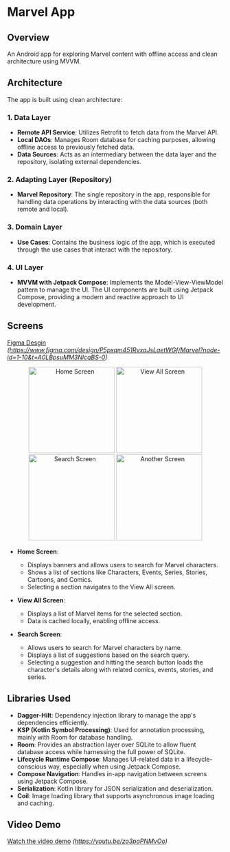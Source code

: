 # Marvel App

## Overview

An Android app for exploring Marvel content with offline access and clean architecture using MVVM.

## Architecture

The app is built using clean architecture:

### 1. Data Layer
- **Remote API Service**: Utilizes Retrofit to fetch data from the Marvel API.
- **Local DAOs**: Manages Room database for caching purposes, allowing offline access to previously fetched data.
- **Data Sources**: Acts as an intermediary between the data layer and the repository, isolating external dependencies.

### 2. Adapting Layer (Repository)
- **Marvel Repository**: The single repository in the app, responsible for handling data operations by interacting with the data sources (both remote and local).

### 3. Domain Layer
- **Use Cases**: Contains the business logic of the app, which is executed through the use cases that interact with the repository.

### 4. UI Layer
- **MVVM with Jetpack Compose**: Implements the Model-View-ViewModel pattern to manage the UI. The UI components are built using Jetpack Compose, providing a modern and reactive approach to UI development.

## Screens

[Figma Desgin](#) _(https://www.figma.com/design/P5pxqm451RvxaJsLaetWGf/Marvel?node-id=1-10&t=A0LBpsuMM3NlcqBS-0)_

<p align="center">
  <img src="https://github.com/user-attachments/assets/1d327b80-de33-47ae-98ca-937f5ccc068a" alt="Home Screen" width="200"/>
  <img src="https://github.com/user-attachments/assets/6b879721-33e3-4c2b-a2bd-cd88b8485dd3" alt="View All Screen" width="200"/>
  <img src="https://github.com/user-attachments/assets/d1198f63-d1c0-45b9-9167-fc23b6d63790" alt="Search Screen" width="200"/>
  <img src="https://github.com/user-attachments/assets/aed93acb-6f13-43c9-9475-963f62f5cbe3" alt="Another Screen" width="200"/>
</p>

- **Home Screen**:
  - Displays banners and allows users to search for Marvel characters.
  - Shows a list of sections like Characters, Events, Series, Stories, Cartoons, and Comics.
  - Selecting a section navigates to the View All screen.

- **View All Screen**:
  - Displays a list of Marvel items for the selected section.
  - Data is cached locally, enabling offline access.

- **Search Screen**:
  - Allows users to search for Marvel characters by name.
  - Displays a list of suggestions based on the search query.
  - Selecting a suggestion and hitting the search button loads the character's details along with related comics, events, stories, and series.

## Libraries Used

- **Dagger-Hilt**: Dependency injection library to manage the app's dependencies efficiently.
- **KSP (Kotlin Symbol Processing)**: Used for annotation processing, mainly with Room for database handling.
- **Room**: Provides an abstraction layer over SQLite to allow fluent database access while harnessing the full power of SQLite.
- **Lifecycle Runtime Compose**: Manages UI-related data in a lifecycle-conscious way, especially when using Jetpack Compose.
- **Compose Navigation**: Handles in-app navigation between screens using Jetpack Compose.
- **Serialization**: Kotlin library for JSON serialization and deserialization.
- **Coil**: Image loading library that supports asynchronous image loading and caching.

## Video Demo

[Watch the video demo](#) _(https://youtu.be/zo3poPNMvOo)_
